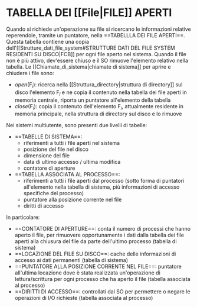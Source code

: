 # TABELLA DEI [[File|FILE]] APERTI
Quando si richiede un'operazione su file si ricercano le informazioni relative reperendole, tramite un puntatore, nella ==TABELLLA DEI FILE APERTI==. Questa tabella contiene una copia dell'[[Strutture_dati_file_system#STRUTTURE DATI DEL FILE SYSTEM RESIDENTI SU DISCO|FCB]] per ogni file aperto nel sistema. Quando il file non è più attivo, dev'essere chiuso e il SO rimuove l'elemento relativo nella tabella.
Le [[Chiamate_di_sistema|chiamate di sistema]] per aprire e chiudere i file sono:
- $open(\text{F}_{i})$: ricerca nella [[Struttura_directory|struttura di directory]] sul disco l'elemento $\text{F}_{i}$ e ne copia il contenuto nella tabella dei file aperti in memoria centrale, riporta un puntatore all'elemento della tabella
- $close(\text{F}_{i})$: copia il contenuto dell'elemento $\text{F}_{i}$, attualmente residente in memoria principale, nella struttura di directory sul disco e lo rimuove

Nei sistemi multiutente, sono presenti due livelli di tabelle:
- ==TABELLE DI SISTEMA==:
	- riferimenti a tutti i file aperti nel sistema
	- posizione del file nel disco
	- dimensione del file
	- data di ultimo accesso / ultima modifica
	- contatore di aperture
- ==TABELLA ASSOCIATA AL PROCESSO==:
	- riferimenti a tutti i file aperti dal processo (sotto forma di puntatori all'elemento nella tabella di sistema, più informazioni di accesso specifiche del processo)
	- puntatore alla posizione corrente nel file
	- diritti di accesso

In particolare:
- ==CONTATORE DI APERTURE==: conta il numero di processi che hanno aperto il file, per rimuovere opportunamente i dati dalla tabella dei file aperti alla chiusura del file da parte dell'ultimo processo (tabella di sistema)
- ==LOCAZIONE DEL FILE SU DISCO==: cache delle informazioni di accesso ai dati permanenti (tabella di sistema)
- ==PUNTATORE ALLA POSIZIONE CORRENTE NEL FILE==: puntatore alI'ultima locazione dove è stata realizzata un'operazione di lettura/scrittura per ogni processo che ha aperto il file (tabella associata al processo)
- ==DIRITTI DI ACCESSO==: controllati dal SO per permettere o negare le operazioni di I/O richieste (tabella associata al processo)